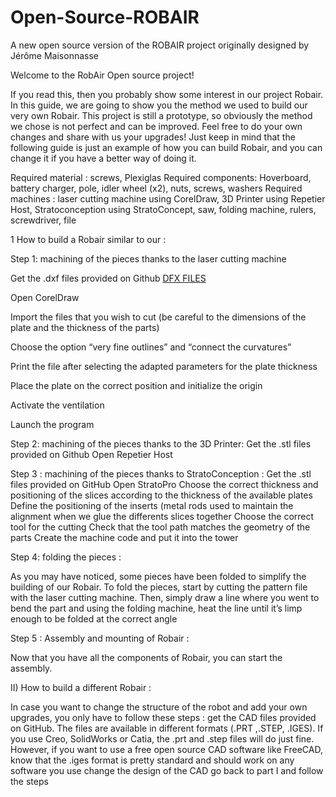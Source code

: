 # Open-Source-ROBAIR
A new open source version of the ROBAIR project originally designed by Jérôme Maisonnasse

Welcome to the RobAir Open source project!

If you read this, then you probably show some interest in our project Robair. In this guide, we are going to show you the method we used to build our very own Robair. This project is still a prototype, so obviously the method we chose is not perfect and can be improved. Feel free to do your own changes and share with us your upgrades! Just keep in mind that the following guide is just an example of how you can build Robair, and you can change it if you have a better way of doing it.
 
Required material : screws, Plexiglas
Required components: Hoverboard, battery charger, pole, idler wheel (x2), nuts, screws, washers
Required machines : laser cutting machine using CorelDraw,  3D Printer using Repetier Host, Stratoconception using StratoConcept, saw, folding machine, rulers, screwdriver, file
 
1 How to build a Robair similar to our :

Step 1: machining of the pieces thanks to the laser cutting machine 
       
  Get the .dxf files provided on Github [DFX FILES](https://github.com/cinatalia/Open-Source-ROBAIR/tree/master/DFX)
      
  Open CorelDraw
      
  Import the files that you wish to cut (be careful to the dimensions of the plate and the thickness of the parts)
      
  Choose the option “very fine outlines” and “connect the curvatures”
      
  Print the file after selecting the adapted parameters for the plate thickness
       
  Place the plate on the correct position and initialize the origin
      
  Activate the ventilation
      
  Launch the program
 
Step 2: machining of the pieces thanks to the 3D Printer:
       Get the .stl files provided on Github
       Open Repetier Host          
 
Step 3 : machining of the pieces thanks to StratoConception : 
       Get the .stl files provided on GitHub
       Open StratoPro
       Choose the correct thickness and positioning of the slices according to the thickness of the available plates
       Define the positioning of the inserts (metal rods used to maintain the alignment when we glue the differents slices together
       Choose the correct tool for the cutting
       Check that the tool path matches the geometry of the parts
       Create the machine code and put it into the tower 

Step 4: folding the pieces : 

As you may have noticed, some pieces have been folded to simplify the building of our Robair. To fold the pieces, start by cutting the pattern file with the laser cutting machine. Then, simply draw a line where you went to bend the part and using the folding machine, heat the line until it’s limp enough to be folded at the correct angle

Step 5 : Assembly and mounting of Robair :

   Now that you have all the components of Robair, you can start the assembly.


II) How to build a different Robair : 

In case you want to change the structure of the robot and add your own upgrades, you only have to follow these steps :
get the CAD files provided on GitHub. The files are available in different formats (.PRT ,.STEP, .IGES). If you use Creo, SolidWorks or Catia, the .prt and .step files will do just fine. However, if you want to use a free open source CAD software like FreeCAD, know that the .iges format is pretty standard and should work on any software you use
change the design of the CAD 
go back to part I and follow the steps 
